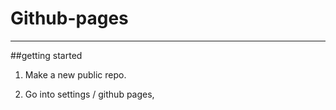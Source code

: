 # Github-pages
***
##getting started
1. Make a new public repo.

2. Go into settings / github pages, 
